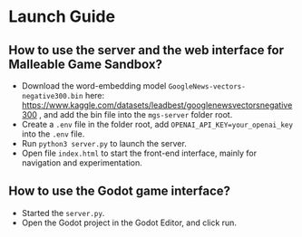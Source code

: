 # Launch Guide

## How to use the server and the web interface for Malleable Game Sandbox? 

- Download the word-embedding model `GoogleNews-vectors-negative300.bin` here: https://www.kaggle.com/datasets/leadbest/googlenewsvectorsnegative300 , and add the bin file into the `mgs-server` folder root.
- Create a `.env` file in the folder root, add `OPENAI_API_KEY=your_openai_key` into the `.env` file. 
- Run `python3 server.py` to launch the server. 
- Open file `index.html` to start the front-end interface, mainly for navigation and experimentation. 

## How to use the Godot game interface? 

- Started the `server.py`.
- Open the Godot project in the Godot Editor, and click run. 
